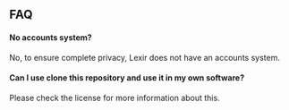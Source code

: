 ## FAQ

#### No accounts system?

No, to ensure complete privacy, Lexir does not have an accounts system.

#### Can I use clone this repository and use it in my own software?

Please check the license for more information about this.
